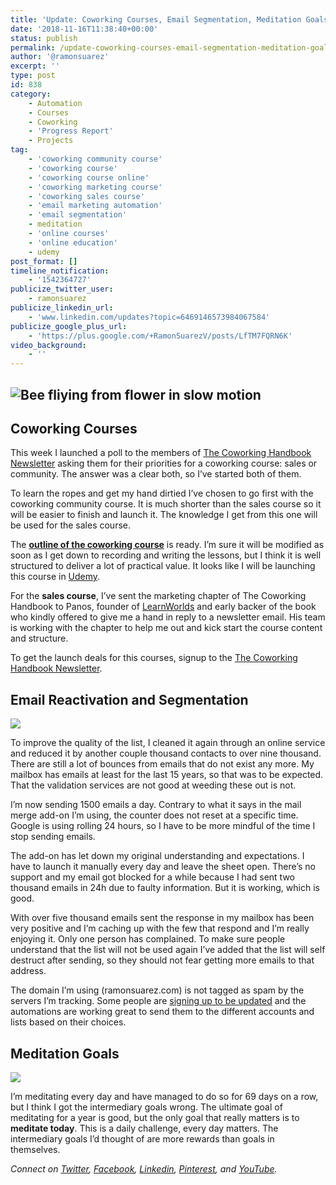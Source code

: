 ```yaml
---
title: 'Update: Coworking Courses, Email Segmentation, Meditation Goals'
date: '2018-11-16T11:38:40+00:00'
status: publish
permalink: /update-coworking-courses-email-segmentation-meditation-goals
author: '@ramonsuarez'
excerpt: ''
type: post
id: 838
category:
    - Automation
    - Courses
    - Coworking
    - 'Progress Report'
    - Projects
tag:
    - 'coworking community course'
    - 'coworking course'
    - 'coworking course online'
    - 'coworking marketing course'
    - 'coworking sales course'
    - 'email marketing automation'
    - 'email segmentation'
    - meditation
    - 'online courses'
    - 'online education'
    - udemy
post_format: []
timeline_notification:
    - '1542364727'
publicize_twitter_user:
    - ramonsuarez
publicize_linkedin_url:
    - 'www.linkedin.com/updates?topic=6469146573984067584'
publicize_google_plus_url:
    - 'https://plus.google.com/+RamonSuarezV/posts/LfTM7FQRN6K'
video_background:
    - ''
---
```

![Bee fliying from flower in slow motion](/uploads/2018/11/200w_d.gif)
--------------------------------------------------------------------------------------------------------

Coworking Courses
-----------------

This week I launched a poll to the members of [The Coworking Handbook Newsletter](https://www.coworkinghandbook.com/newsletter/) asking them for their priorities for a coworking course: sales or community. The answer was a clear both, so I’ve started both of them.

To learn the ropes and get my hand dirtied I’ve chosen to go first with the coworking community course. It is much shorter than the sales course so it will be easier to finish and launch it. The knowledge I get from this one will be used for the sales course.

The **[outline of the coworking course](https://www.coworkinghandbook.com/coworking-community-course-draft/)** is ready. I’m sure it will be modified as soon as I get down to recording and writing the lessons, but I think it is well structured to deliver a lot of practical value. It looks like I will be launching this course in [Udemy](http://click.linksynergy.com/fs-bin/click?id=nqvRWNWHD4Q&offerid=507388.9683&type=3&subid=0).

For the **sales course**, I’ve sent the marketing chapter of The Coworking Handbook to Panos, founder of [LearnWorlds](https://coworking.learnworlds.com/) and early backer of the book who kindly offered to give me a hand in reply to a newsletter email. His team is working with the chapter to help me out and kick start the course content and structure.

To get the launch deals for this courses, signup to the [The Coworking Handbook Newsletter](https://www.coworkinghandbook.com/newsletter/).

Email Reactivation and Segmentation
-----------------------------------

![](/uploads/2018/11/giphy-downsized.gif)

To improve the quality of the list, I cleaned it again through an online service and reduced it by another couple thousand contacts to over nine thousand. There are still a lot of bounces from emails that do not exist any more. My mailbox has emails at least for the last 15 years, so that was to be expected. That the validation services are not good at weeding these out is not.

I’m now sending 1500 emails a day. Contrary to what it says in the mail merge add-on I’m using, the counter does not reset at a specific time. Google is using rolling 24 hours, so I have to be more mindful of the time I stop sending emails.

The add-on has let down my original understanding and expectations. I have to launch it manually every day and leave the sheet open. There’s no support and my email got blocked for a while because I had sent two thousand emails in 24h due to faulty information. But it is working, which is good.

With over five thousand emails sent the response in my mailbox has been very positive and I’m caching up with the few that respond and I’m really enjoying it. Only one person has complained. To make sure people understand that the list will not be used again I’ve added that the list will self destruct after sending, so they should not fear getting more emails to that address.

The domain I’m using (ramonsuarez.com) is not tagged as spam by the servers I’m tracking. Some people are [signing up to be updated](http://ramonsuarez.com/do-you-want-to-hear-from-me/) and the automations are working great to send them to the different accounts and lists based on their choices.

Meditation Goals
----------------

![](/uploads/2018/11/giphy-downsized1.gif)

I’m meditating every day and have managed to do so for 69 days on a row, but I think I got the intermediary goals wrong. The ultimate goal of meditating for a year is good, but the only goal that really matters is to **meditate today**. This is a daily challenge, every day matters. The intermediary goals I’d thought of are more rewards than goals in themselves.

*Connect on [Twitter](https://twitter.com/ramonsuarez), [Facebook](https://www.facebook.com/ramonsuarezdotcom), [Linkedin](https://www.linkedin.com/in/ramonsuarez/), [Pinterest](https://www.pinterest.com/ramonsuarez/), and [YouTube](https://www.youtube.com/ramonsuarezv).*